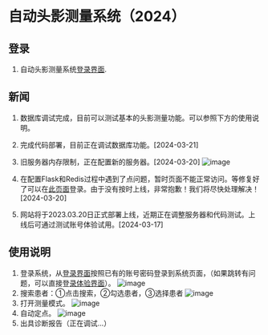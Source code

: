 # 自动头影测量系统（2024）

## 登录

1. 自动头影测量系统[登录界面](http://82.156.236.13:5000/).

## 新闻

1. 数据库调试完成，目前可以测试基本的头影测量功能。可以参照下方的使用说明。
2. 完成代码部署，目前正在调试数据库功能。[2024-03-21]

3. 旧服务器内存限制，正在配置新的服务器。[2024-03-20]
![image](https://github.com/switch626/TK-DIF/assets/37759366/98ccd380-2884-46df-8b08-b1245d0fcc38)
4. 在配置Flask和Redis过程中遇到了点问题，暂时页面不能正常访问。等修复好了可以在[此页面](http://82.156.236.13:5000/)登录。由于没有按时上线，非常抱歉！我们将尽快处理解决！[2024-03-20]
5. 网站将于2023.03.20日正式部署上线，近期正在调整服务器和代码测试。上线后可通过测试账号体验试用。[2024-03-17]

## 使用说明

1. 登录系统，从[登录界面](http://82.156.236.13:5000/)按照已有的账号密码登录到系统页面，（如果跳转有问题，可以直接登[录体验界面](http://82.156.236.13:5000/index.html)）。
![image](https://github.com/switch626/TK-DIF/assets/37759366/15fcd9ff-9e5a-4a46-9631-dc5fc297a1e0)
2. 搜索患者：①点击搜索，②勾选患者，③选择患者
![image](https://github.com/switch626/TK-DIF/assets/37759366/df3aeccb-1353-4428-81dc-9e737866515b)
3. 打开测量模式。
![image](https://github.com/switch626/TK-DIF/assets/37759366/85de12b2-6354-4143-9400-69f6b16b1fd0)
4. 自动定点。
![image](https://github.com/switch626/TK-DIF/assets/37759366/368e407e-d683-4146-9ed6-290d9e4ff308)
5. 出具诊断报告（正在调试...）
